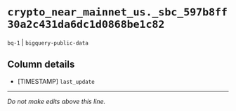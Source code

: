 # `crypto_near_mainnet_us._sbc_597b8ff30a2c431da6dc1d0868be1c82`
`bq-1` | `bigquery-public-data`

## Column details
* [TIMESTAMP] `last_update`

-------------------------------------------------------------------------------
*Do not make edits above this line.*
